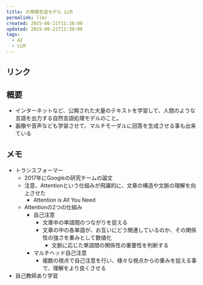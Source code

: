 ```yaml
---
title: 大規模言語モデル LLM
permalink: llm/
created: 2025-06-21T11:38:00
updated: 2025-06-21T11:39:00
tags:
  - AI
  - LLM
---
```

## リンク

## 概要
- インターネットなど、公開された大量のテキストを学習して、人間のような言語を出力する自然言語処理モデルのこと。
- 画像や音声なども学習させて、マルチモーダルに回答を生成させる事も出来ている

## メモ
- トランスフォーマー
	- 2017年にGoogleの研究チームの論文
	- 注意、Attentionという仕組みが飛躍的に、文章の構造や文脈の理解を向上させた
		- Attention is All You Need
	- Attentionの2つの仕組み
		- 自己注意
			- 文章中の単語間のつながりを捉える
			- 文章の中の各単語が、お互いにどう関連しているのか、その関係性の強さを重みとして数値化
				- 文脈に応じた単語間の関係性の重要性を判断する
		- マルチヘッド自己注意
			- 複数の視点で自己注意を行い、様々な視点からの重みを捉える事で、理解をより良くさせる
- 自己教師あり学習